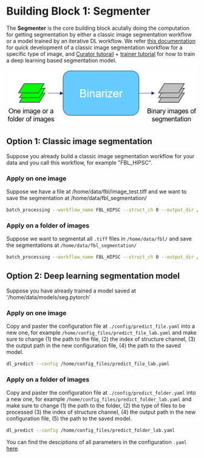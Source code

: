 # Building Block 1: **Segmenter**


The **Segmenter** is the core building block acutally doing the computation for getting segmentation by either a classic image segmentation workflow or a model trained by an iterative DL workflow. We refer [this documentation](https://github.com/AllenInstitute/aics-segmentation/blob/master/docs/jupyter_lookup_table.md) for quick development of a classic image segmentation workflow for a specific type of image, and [Curator tutorail](./bb2.md) + [trainer tutorial](./bb3.md) for how to train a deep learning based segmentation model. 

![segmenter pic](./bb1_pic.png)

## Option 1: Classic image segmentation 

Suppose you already build a classic image segmentation workflow for your data and you call this workflow, for example "FBL_HIPSC". 

### Apply on one image

Suppose we have a file at /home/data/fbl/image_test.tiff and we want to save the segmentation at /home/data/fbl_segmentation/

```bash
batch_processing --workflow_name FBL_HIPSC --struct_ch 0 --output_dir /home/data/fbl_segmentation/ per_img --input /home/data/fbl/image_test.tiff 
```

### Apply on a folder of images 

Suppose we want to segmentat all `.tiff` files in `/home/data/fbl/` and save the segmentations at `/home/data/fbl_segmentation/`

```bash
batch_processing --workflow_name FBL_HIPSC --struct_ch 0 --output_dir /home/data/fbl_segmentation/ per_dir --input_dir /home/data/fbl/ --data_type .tiff
```


## Option 2: Deep learning segmentation model

Suppose you have already trained a model saved at '/home/data/models/seg.pytorch'

### Apply on one image

Copy and paster the configuration file at `./config/predict_file.yaml` into a new one, for example `/home/config_files/predict_file_lab.yaml` and make sure to change (1) the path to the file, (2) the index of structure channel, (3) the output path in the new configuration file, (4) the path to the saved model.

```bash
dl_predict --config /home/config_files/predict_file_lab.yaml
```

### Apply on a folder of images 

Copy and paster the configuration file at `./config/predict_folder.yaml` into a new one, for example `/home/config_files/predict_folder_lab.yaml` and make sure to change (1) the path to the folder, (2) the type of files to be processed (3) the index of structure channel, (4) the output path in the new configuration file, (5) the path to the saved model.

```bash
dl_predict --config /home/config_files/predict_folder_lab.yaml
```

You can find the desciptions of all parameters in the configuration `.yaml` [here](./doc_pred_yaml).
